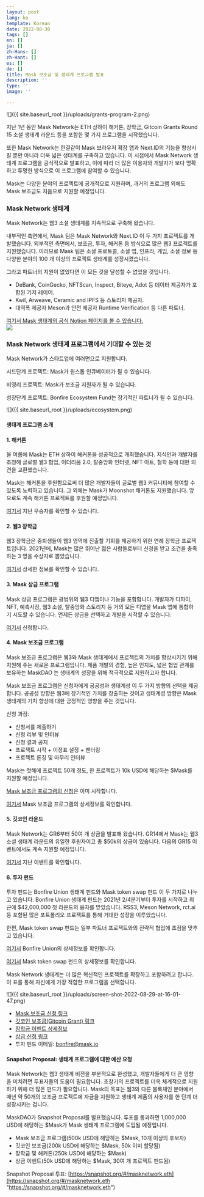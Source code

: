 ```yaml
---
layout: post
lang: ko
template: Korean
date: 2022-08-30
tags: []
en: []
ja: []
zh-Hans: []
zh-Hant: []
es: []
de: []
title: Mask 보조금 및 생태계 프로그램 발표
description: ''
type: ''
image: ''

---
```

![]({{ site.baseurl_root }}/uploads/grants-program-2.png)

지난 1년 동안 Mask Network는 ETH 상하이 해커톤, 장학금, Gitcoin Grants Round 15 소셜 생태계 라운드 등을 포함한 몇 가지 프로그램을 시작했습니다.

또한 Mask Network는 한결같이 Mask 브라우저 확장 앱과 Next.ID의 기능을 향상시킬 뿐만 아니라 더욱 넓은 생태계를 구축하고 있습니다. 이 시점에서 Mask Network 생태계 프로그램을 공식적으로 발표하고, 이에 따라 더 많은 이용자와 개발자가 보다 명확하고 투명한 방식으로 이 프로그램에 참여할 수 있습니다.

Mask는 다양한 분야의 프로젝트에 공개적으로 지원하며, 과거의 프로그램 외에도 Mask 보조금도 처음으로 지원할 예정입니다.

### **Mask Network 생태계**

Mask Network는 웹3 소셜 생태계를 지속적으로 구축해 왔습니다.

내부적인 측면에서, Mask 팀은 Mask Network와 Next.ID 이 두 가지 프로젝트를 개발했습니다. 외부적인 측면에서, 보조금, 투자, 해커톤 등 방식으로 많은 웹3 프로젝트를 지원했습니다. 이러므로 Mask 팀은 소셜 프로토콜, 소셜 앱, 인프라, 게임, 소셜 정보 등 다양한 분야의 100 개 이상의 프로젝트 생태계를 성장시켰습니다.

그라고 파트너의 지원이 없었다면 이 모든 것을 달성할 수 없었을 것입니다.

* DeBank, CoinGecko, NFTScan, Inspect, Biteye, Adot 등 데이터 제공자가 포함된 기저 레이어.
* Kwil, Arweave, Ceramic and IPFS 등 스토리지 제공자.
* 대역폭 제공자 Meson과 안전 제공자 Runtime Verification 등 다른 파트너.

[여기서 Mask 생태계의 공식 Notion 페이지를 볼 수 있습니다.](https://mask.notion.site/Mask-Ecosystem-Overview-public-page-8170b5ed7e7f4424b45c060377108396)  
![](https://miro.medium.com/max/1400/1*shk8jVU32EHV8F2aJDMZhA.png)

### **Mask Network 생태계 프로그램에서 기대할 수 있는 것**

Mask Network가 스타트업에 여러면으로 지원합니다.

시드단계 프로젝트: Mask가 원스톱 인큐베이터가 될 수 있습니다.

비영리 프로젝트: Mask가 보조금 지원자가 될 수 있습니다.

성장단계 프로젝트: Bonfire Ecosystem Fund는 장기적인 파트너가 될 수 있습니다.

![]({{ site.baseurl_root }}/uploads/ecosystem.png)

#### **생태계 프로그램 소개**

#### **1. 해커톤**

올 여름에 Mask는 ETH 상하이 해커톤을 성공적으로 개최했습니다. 지식인과 개발자를 초청해 글로벌 웹3 협업, 이더리움 2.0, 탈중앙화 인터넷, NFT 아트, 철학 등에 대한 의견을 교환했습니다.

Mask는 해커톤을 후원함으로써 더 많은 개발자들이 글로벌 웹3 커뮤니티에 참여할 수 있도록 노력하고 있습니다. 그 외에는 Mask가 Moonshot 해커톤도 지원했습니다. 앞으로도 계속 해커톤 프로젝트를 후원할 예정입니다.

[여기서](https://www.ethshanghai.org/zh) 지난 우승자를 확인할 수 있습니다.

#### **2. 웹3 장학금**

웹3 장학금은 중퇴생들이 웹3 영역에 진출할 기회를 제공하기 위한 연례 장학금 프로젝트입니다. 2021년에, Mask는 많은 뛰어난 젊은 사람들로부터 신청을 받고 조건을 충족하는 3 명을 수상자로 뽑았습니다.

[여기서](https://twitter.com/suji_yan/status/1464929882257772545) 상세한 정보를 확인할 수 있습니다.

#### **3. Mask 상금 프로그램**

Mask 상금 프로그램은 광범위의 웹3 디앱이나 기능을 포함합니다. 개발자가 디파이, NFT, 예측시장, 웹3 소셜, 탈중앙화 스토리지 등 거의 모든 디앱을 Mask 앱에 통합하기 시도할 수 있습니다. 언제든 상금을 선택하고 개발을 시작할 수 있습니다.

[여기서](https://gitcoin.co/dimensiondev/bounties) 신청합니다.

#### **4. Mask 보조금 프로그램**

Mask 보조금 프로그램은 웹3와 Mask 생태계에서 프로젝트의 가치를 향상시키기 위해 지원해 주는 새로운 프로그램입니다. 제품 개발의 경험, 높은 인지도, 넓은 협업 관계를 보유하는 MaskDAO 는 생태계의 성장을 위해 적극적으로 지원하고자 합니다.

Mask 보조금 프로그램은 신청자에게 공공성과 생태계성 이 두 가지 방향의 선택을 제공합니다. 공공성 방향은 웹3에 장기적인 가치를 창출하는 것이고 생태계성 방향은 Mask 생태계의 기치 향상에 대한 긍정적인 영향을 주는 것입니다.

신청 과정:

* 신청서를 제출하기
* 신청 리뷰 및 인터뷰
* 신청 결과 공지
* 프로젝트 시작 + 이정표 설정 + 멘터링
* 프로젝트 론칭 및 마무리 인터뷰

Mask는 첫해에 프로젝트 50개 정도, 한 프로젝트가 10k USD에 해당하는 $Mask를 지원할 예정입니다.

[Mask 보조금 프로그램의 신청](https://docs.google.com/forms/d/e/1FAIpQLSddcj3MGhQ9zTM82R2RZOPUUdQCpJnXmpg7EE5_4nbUyPib4g/viewform)은 이미 시작합니다.

[여기서](https://mask.notion.site/Mask-Grant-Program-4b177b18925f4c57b2346d6ec85e641d) Mask 보조금 프로그램의 상세정보를 확인합니다.

#### **5. 깃코인 라운드**

Mask Network는 GR6부터 50여 개 상금을 발표해 왔습니다. GR14에서 Mask는 웹3 소셜 생태계 라운드의 유일한 후원자이고 총 $50k의 상금이 있습니다. 다음의 GR15 이벤트에서도 계속 지원할 예정입니다.

[여기서](https://gitcoin.co/blog/gr14-announce/) 지난 이벤트를 확인합니다.

#### **6. 투자 펀드**

투자 펀드는 Bonfire Union 생태계 펀드와 Mask token swap 펀드 이 두 가지로 나누고 있습니다. Bonfire Union 생태계 펀드는 2021년 2/4분기부터 투자를 시작하고 최근에 $42,000,000 첫 라운드의 융자를 받았습니다. RSS3, Meson Network, rct.ai 등 포함된 많은 포트폴리오 프로젝트를 통해 거대한 성장을 이루었습니다.

한편, Mask token swap 펀드는 일부 파트너 프로젝트와의 전략적 협업에 초점을 맞추고 있습니다.

[여기서](https://techcrunch.com/2022/07/06/bonfire-union-mask-network-maiden-fund/?guccounter=1&guce_referrer=aHR0cHM6Ly9tYXNrbmV0d29yay5tZWRpdW0uY29tL2Fubm91bmNpbmctdGhlLW1hc2stZ3JhbnQtYW5kLWVjb3N5c3RlbS1wcm9ncmFtcy1lOWJiNzgxYzk4NmI&guce_referrer_sig=AQAAAEzCMh5lndnR_gZQvpXCvsWHIuDPkeq58JzYwbAxUBSmR796b9PpEdnpksj7txM3pEDY4dgPuEi_WevFS0mmcQAtQHRA-EU1fVWADXuFfXmyllBWDrufsydMHoJidSbWiLDORkxD12iKTd8pBUkj2mWC5PZAQHAGlG7qSETKfyzL) Bonfire Union의 상세정보를 확인합니다.

[여기서](https://snapshot.org/#/masknetwork.eth/proposal/QmTNXDrx2xwrFZoU96dfPXe8p5DwCmZLBEGc7VoxMU66eL) Mask token swap 펀드의 상세정보를 확인합니다.

Mask Network 생태계는 더 많은 혁신적인 프로젝트를 확장하고 포함하려고 합니다. 이 표를 통해 자신에게 가장 적합한 프로그램을 선택합니다.

![]({{ site.baseurl_root }}/uploads/screen-shot-2022-08-29-at-16-01-47.png)

* [Mask 보조금 신청 링크](https://docs.google.com/forms/d/e/1FAIpQLSddcj3MGhQ9zTM82R2RZOPUUdQCpJnXmpg7EE5_4nbUyPib4g/viewform)
* [깃코인 보조금(Gitcoin Grant) 링크](https://gitcoin.co/grants/new)
* [장학금 이벤트 상세정보](https://twitter.com/suji_yan/status/1464929882257772545)
* [상금 신청 링크](https://gitcoin.co/dimensiondev/bounties)
* 투자 펀드 이메일: [bonfire@mask.io]()

#### **Snapshot Proposal: 생태계 프로그램에 대한 예산 요청**

Mask Network는 웹3 생태계 비전을 부분적으로 완성했고, 개발자들에게 더 큰 영향을 미치려면 투표자들의 도움이 필요합니다. 초창기의 프로젝트를 더욱 체계적으로 지원하기 위해 더 많은 펀드가 필요합니다. Mask의 목표는 웹3와 다른 불록체인 분야에서 매년 약 50개의 보조금 프로젝트에 자금을 지원하고 생태계 제품의 사용자를 한 단계 더 성장시키는 겁니다.

MaskDAO가 Snapshot Proposal를 발표했습니다. 투표를 통과하면 1,000,000 USD에 해당하는 $Mask가 Mask 생태계 프로그램에 도입될 예정입니다.

* Mask 보조금 프로그램(500k USD에 해당하는 $Mask, 10개 이상의 후보자)
* 깃코인 보조금(200k USD에 해당하는 $Mask, 50k 이미 할당됨)
* 장학금 및 해커톤(250k USD에 해당하는 $Mask)
* 상금 이벤트(50k USD에 해당하는 $Mask, 30여 개 프로젝트 펀드됨)

Snapshot Proposal 투표: [https://snapshot.org/#/masknetwork.eth](https://snapshot.org/#/masknetwork.eth "https://snapshot.org/#/masknetwork.eth")